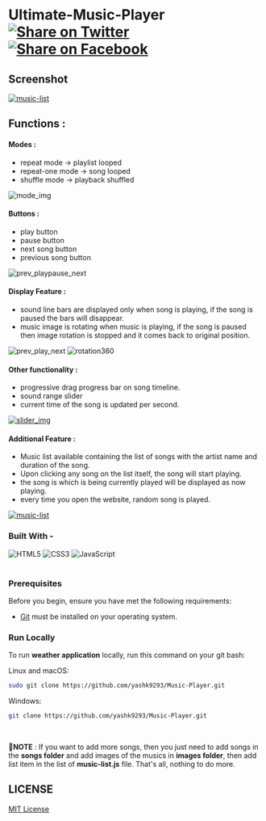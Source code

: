 # Ultimate-Music-Player [![Share on Twitter](https://img.shields.io/twitter/url/http/shields.io.svg?style=social)](https://twitter.com/intent/tweet?text=Turn%20Sublime%20Text%203%20into%20a%20JavaScript%20IDE%20&url=https://github.com/yashk9293/Music-Player&hashtags=javascript,ide,plugin,sublimetext3,editor) [![Share on Facebook](https://img.shields.io/badge/share-facebook-blue.svg?longCache=true&style=flat&colorB=%234267b2)](hhttp://www.facebook.com/sharer.php?u=https://github.com/yashk9293/Music-Player)

## Screenshot
<p>
    <a href="https://youtu.be/lcMNFBXV2d4" target="_blank"><img src="./readme_img/preview.png" alt="music-list"></a>
</p>

## Functions :
#### Modes :
- repeat mode -> playlist looped
- repeat-one mode -> song looped
- shuffle mode -> playback shuffled
<p>
    <img src="./readme_img/mode.jpg" alt="mode_img">
</p>

#### Buttons :
- play button
- pause button
- next song button
- previous song button
<p>
    <img src="./readme_img/prev_playpause_next.jpg" alt="prev_playpause_next">
</p>

#### Display Feature :
- sound line bars are displayed only when song is playing, if the song is paused the bars will disappear.
- music image is rotating when music is playing, if the song is paused then image rotation is stopped and it comes back to original position.
<div>
    <img src="./readme_img/sound bars.jpg" alt="prev_play_next" title="sound bars">
    <img src="./readme_img/image-rotation360.gif" alt="rotation360">
</div>

#### Other functionality :
- progressive drag progress bar on song timeline.
- sound range slider
- current time of the song is updated per second.
<p>
    <a href="https://github.com/yashk9293/Music-Player/blob/main/readme_img/drag range slider.jpg"><img src="./readme_img/drag range slider.jpg" alt="slider_img"></a>
</p>

#### Additional Feature :
- Music list available containing the list of songs with the artist name and duration of the song.
- Upon clicking any song on the list itself, the song will start playing.
- the song is which is being currently played will be displayed as now playing.
- every time you open the website, random song is played.
<p>
    <a href="https://github.com/yashk9293/Music-Player/blob/main/readme_img/music-list.png"><img src="./readme_img/music-list.png" alt="music-list"></a>
</p>

### Built With - 
<div>
    <img alt="HTML5" src="https://img.shields.io/badge/-HTML5-E44D26?style=flat&logo=html5&logoColor=white"/>
    <img alt="CSS3" src="https://img.shields.io/badge/-CSS3-2965f1?style=flat&logo=css3&logoColor=white"/>
    <img alt="JavaScript" src="https://img.shields.io/badge/-JavaScript-F0DB4F?style=flat&logo=javascript&logoColor=white"/>
</div>
<br>



### Prerequisites

Before you begin, ensure you have met the following requirements:

* [Git](https://git-scm.com/downloads "Download Git") must be installed on your operating system.

### Run Locally

To run **weather application** locally, run this command on your git bash:

Linux and macOS:

```bash
sudo git clone https://github.com/yashk9293/Music-Player.git
```

Windows:

```bash
git clone https://github.com/yashk9293/Music-Player.git
```
<br>

**📌NOTE** : If you want to add more songs, then you just need to add songs in the **songs folder** and add images of the musics in **images folder**, then add list item in the list of **music-list.js** file. That's all, nothing to do more.

## LICENSE

[MIT License](LICENSE)
